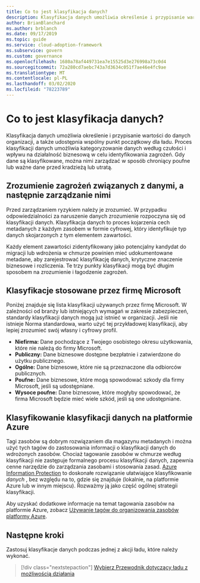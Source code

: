 ```yaml
---
title: Co to jest klasyfikacja danych?
description: Klasyfikacja danych umożliwia określenie i przypisanie wartości do danych organizacji, a także udostępnia wspólny punkt początkowy dla ładu.
author: BrianBlanchard
ms.author: brblanch
ms.date: 09/17/2019
ms.topic: guide
ms.service: cloud-adoption-framework
ms.subservice: govern
ms.custom: governance
ms.openlocfilehash: 1680a78af449731ea7e15525d3e276998a73c0d4
ms.sourcegitcommit: 72a280cd7aebc743a7d3634c051f7ae46e4fc9ae
ms.translationtype: MT
ms.contentlocale: pl-PL
ms.lasthandoff: 03/02/2020
ms.locfileid: "78223789"
---
```

<!-- markdownlint-disable MD026 -->

# <a name="what-is-data-classification"></a>Co to jest klasyfikacja danych?

Klasyfikacja danych umożliwia określenie i przypisanie wartości do danych organizacji, a także udostępnia wspólny punkt początkowy dla ładu. Proces klasyfikacji danych umożliwia kategoryzowanie danych według czułości i wpływu na działalność biznesową w celu identyfikowania zagrożeń. Gdy dane są klasyfikowane, można nimi zarządzać w sposób chroniący poufne lub ważne dane przed kradzieżą lub utratą.

## <a name="understand-data-risks-then-manage-them"></a>Zrozumienie zagrożeń związanych z danymi, a następnie zarządzanie nimi

Przed zarządzaniem ryzykiem należy je zrozumieć. W przypadku odpowiedzialności za naruszenie danych zrozumienie rozpoczyna się od klasyfikacji danych. Klasyfikacja danych to proces kojarzenia cech metadanych z każdym zasobem w formie cyfrowej, który identyfikuje typ danych skojarzonych z tym elementem zawartości.

Każdy element zawartości zidentyfikowany jako potencjalny kandydat do migracji lub wdrożenia w chmurze powinien mieć udokumentowane metadane, aby zarejestrować klasyfikację danych, krytyczne znaczenie biznesowe i rozliczenia. Te trzy punkty klasyfikacji mogą być długim sposobem na zrozumienie i łagodzenie zagrożeń.

## <a name="classifications-microsoft-uses"></a>Klasyfikacje stosowane przez firmę Microsoft

Poniżej znajduje się lista klasyfikacji używanych przez firmę Microsoft. W zależności od branży lub istniejących wymagań w zakresie zabezpieczeń, standardy klasyfikacji danych mogą już istnieć w organizacji. Jeśli nie istnieje Norma standardowa, warto użyć tej przykładowej klasyfikacji, aby lepiej zrozumieć swój własny i cyfrowy profil.

- **Niefirma:** Dane pochodzące z Twojego osobistego okresu użytkowania, które nie należą do firmy Microsoft.
- **Publiczny:** Dane biznesowe dostępne bezpłatnie i zatwierdzone do użytku publicznego.
- **Ogólne:** Dane biznesowe, które nie są przeznaczone dla odbiorców publicznych.
- **Poufne:** Dane biznesowe, które mogą spowodować szkody dla firmy Microsoft, jeśli są udostępniane.
- **Wysoce poufne:** Dane biznesowe, które mogłyby spowodować, że firma Microsoft będzie mieć wiele szkód, jeśli są one udostępniane.

## <a name="tagging-data-classification-in-azure"></a>Klasyfikowanie klasyfikacji danych na platformie Azure

Tagi zasobów są dobrym rozwiązaniem dla magazynu metadanych i można użyć tych tagów do zastosowania informacji o klasyfikacji danych do wdrożonych zasobów. Chociaż tagowanie zasobów w chmurze według klasyfikacji nie zastępuje formalnego procesu klasyfikacji danych, zapewnia cenne narzędzie do zarządzania zasobami i stosowania zasad. [Azure Information Protection](https://docs.microsoft.com/azure/information-protection/what-is-information-protection) to doskonałe rozwiązanie ułatwiające klasyfikowanie _danych_ , bez względu na to, gdzie się znajduje (lokalnie, na platformie Azure lub w innym miejscu). Rozważmy ją jako część ogólnej strategii klasyfikacji.

Aby uzyskać dodatkowe informacje na temat tagowania zasobów na platformie Azure, zobacz [Używanie tagów do organizowania zasobów platformy Azure](https://docs.microsoft.com/azure/azure-resource-manager/resource-group-using-tags).

## <a name="next-steps"></a>Następne kroki

Zastosuj klasyfikacje danych podczas jednej z akcji ładu, które należy wykonać.

> [!div class="nextstepaction"]
> [Wybierz Przewodnik dotyczący ładu z możliwością działania](../guides/index.md)
